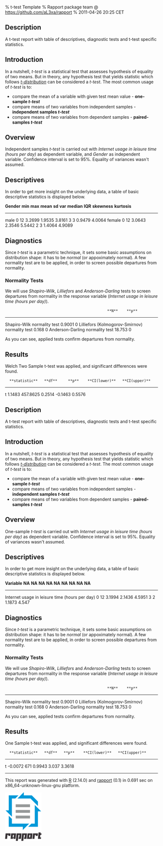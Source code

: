 % t-test Template
% Rapport package team @ https://github.com/aL3xa/rapport
% 2011-04-26 20:25 CET

Description
-----------

A t-test report with table of descriptives, diagnostic tests and t-test
specific statistics.

Introduction
------------

In a nutshell, *t-test* is a statistical test that assesses hypothesis
of equality of two means. But in theory, any hypothesis test that yields
statistic which follows
[*t-distribution*](https://en.wikipedia.org/wiki/Student%27s_t-distribution)
can be considered a *t-test*. The most common usage of *t-test* is to:

-   compare the mean of a variable with given test mean value -
    **one-sample *t-test***
-   compare means of two variables from independent samples -
    **independent samples *t-test***
-   compare means of two variables from dependent samples -
    **paired-samples *t-test***

Overview
--------

Independent samples *t-test* is carried out with *Internet usage in
leisure time (hours per day)* as dependent variable, and *Gender* as
independent variable. Confidence interval is set to 95%. Equality of
variances wasn't assumed.

Descriptives
------------

In order to get more insight on the underlying data, a table of basic
descriptive statistics is displayed below.

  **Gender**   **min**   **max**   **mean**   **sd**   **var**   **median**   **IQR**   **skewness**   **kurtosis**
  ------------ --------- --------- ---------- -------- --------- ------------ --------- -------------- --------------
  male         0         12        3.2699     1.9535   3.8161    3            3         0.9479         4.0064
  female       0         12        3.0643     2.3546   5.5442    2            3         1.4064         4.9089

Diagnostics
-----------

Since *t-test* is a parametric technique, it sets some basic assumptions
on distribution shape: it has to be *normal* (or appoximately normal). A
few normality test are to be applied, in order to screen possible
departures from normality.

### Normality Tests

We will use *Shapiro-Wilk*, *Lilliefors* and *Anderson-Darling* tests to
screen departures from normality in the response variable (*Internet
usage in leisure time (hours per day)*).

<!-- endlist -->

                                                   **N**    **p**
  ------------------------------------------------ -------- -------
  Shapiro-Wilk normality test                      0.9001   0
  Lilliefors (Kolmogorov-Smirnov) normality test   0.168    0
  Anderson-Darling normality test                  18.753   0

As you can see, applied tests confirm departures from normality.

Results
-------

Welch Two Sample t-test was applied, and significant differences were
found.

<!-- endlist -->

      **statistic**   **df**     **p**    **CI(lower)**   **CI(upper)**
  --- --------------- ---------- -------- --------------- ---------------
  t   1.1483          457.8625   0.2514   -0.1463         0.5576

Description
-----------

A t-test report with table of descriptives, diagnostic tests and t-test
specific statistics.

Introduction
------------

In a nutshell, *t-test* is a statistical test that assesses hypothesis
of equality of two means. But in theory, any hypothesis test that yields
statistic which follows
[*t-distribution*](https://en.wikipedia.org/wiki/Student%27s_t-distribution)
can be considered a *t-test*. The most common usage of *t-test* is to:

-   compare the mean of a variable with given test mean value -
    **one-sample *t-test***
-   compare means of two variables from independent samples -
    **independent samples *t-test***
-   compare means of two variables from dependent samples -
    **paired-samples *t-test***

Overview
--------

One-sample *t-test* is carried out with *Internet usage in leisure time
(hours per day)* as dependent variable. Confidence interval is set to
95%. Equality of variances wasn't assumed.

Descriptives
------------

In order to get more insight on the underlying data, a table of basic
descriptive statistics is displayed below.

  **Variable**                                     **NA**   **NA**   **NA**   **NA**   **NA**   **NA**   **NA**   **NA**   **NA**
  ------------------------------------------------ -------- -------- -------- -------- -------- -------- -------- -------- --------
  Internet usage in leisure time (hours per day)   0        12       3.1994   2.1436   4.5951   3        2        1.1873   4.547

Diagnostics
-----------

Since *t-test* is a parametric technique, it sets some basic assumptions
on distribution shape: it has to be *normal* (or appoximately normal). A
few normality test are to be applied, in order to screen possible
departures from normality.

### Normality Tests

We will use *Shapiro-Wilk*, *Lilliefors* and *Anderson-Darling* tests to
screen departures from normality in the response variable (*Internet
usage in leisure time (hours per day)*).

<!-- endlist -->

                                                   **N**    **p**
  ------------------------------------------------ -------- -------
  Shapiro-Wilk normality test                      0.9001   0
  Lilliefors (Kolmogorov-Smirnov) normality test   0.168    0
  Anderson-Darling normality test                  18.753   0

As you can see, applied tests confirm departures from normality.

Results
-------

One Sample t-test was applied, and significant differences were found.

<!-- endlist -->

      **statistic**   **df**   **p**    **CI(lower)**   **CI(upper)**
  --- --------------- -------- -------- --------------- ---------------
  t   -0.0072         671      0.9943   3.037           3.3618

* * * * *

This report was generated with [R](http://www.r-project.org/) (2.14.0)
and [rapport](http://al3xa.github.com/rapport/) (0.1) in 0.691 sec on
x86\_64-unknown-linux-gnu platform.

![image](images/logo.png)
